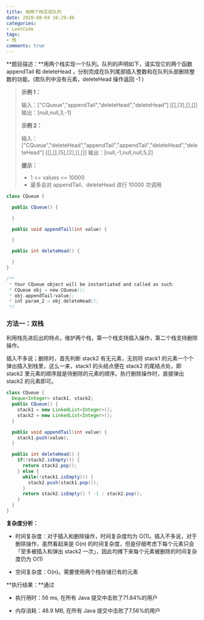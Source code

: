 ```yaml
---
title: 用两个栈实现队列
date: 2020-08-04 16:29:48
categories:
- LeetCode
tags:
- 栈
comments: true
---
```


**题目描述：**用两个栈实现一个队列。队列的声明如下，请实现它的两个函数 appendTail 和 deleteHead ，分别完成在队列尾部插入整数和在队列头部删除整数的功能。(若队列中没有元素，deleteHead 操作返回 -1 )

> **示例 1：**
>
> 输入：["CQueue","appendTail","deleteHead","deleteHead"]
> 			[[],[3],[],[]]
> 输出：[null,null,3,-1]
>
> **示例 2：**
>
> 输入：["CQueue","deleteHead","appendTail","appendTail","deleteHead","deleteHead"]
> 			[[],[],[5],[2],[],[]]
> 输出：[null,-1,null,null,5,2]
>
> **提示：**
>
> - 1 <= values <= 10000
> - 最多会对 appendTail、deleteHead 进行 10000 次调用

```java
class CQueue {

  public CQueue() {

  }

  public void appendTail(int value) {

  }

  public int deleteHead() {

  }
}

/**
 * Your CQueue object will be instantiated and called as such:
 * CQueue obj = new CQueue();
 * obj.appendTail(value);
 * int param_2 = obj.deleteHead();
 */
```

<!-- more -->

### 方法一：双栈

利用栈先进后出的特点，维护两个栈，第一个栈支持插入操作，第二个栈支持删除操作。

插入不多说；删除时，首先判断 stack2 有无元素，无则将 stack1 的元素一个个弹出插入到栈里，这么一来，stack1 的头结点便在 stack2 的尾结点处，即 stack2 里元素的顺序就是待删除的元素的顺序。执行删除操作时，直接弹出 stack2 的元素即可。

```java
class CQueue {
  Deque<Integer> stack1, stack2;
  public CQueue() {
    stack1 = new LinkedList<Integer>();
    stack2 = new LinkedList<Integer>();
  }

  public void appendTail(int value) {
    stack1.push(value);
  }

  public int deleteHead() {
    if(!stack2.isEmpty()) {
      return stack2.pop();
    } else {
      while(!stack1.isEmpty()) {
        stack2.push(stack1.pop());
      }
      return stack2.isEmpty() ? -1 : stack2.pop();
    }
  }
}
```

**复杂度分析：**

- 时间复杂度：对于插入和删除操作，时间复杂度均为 O(1)。插入不多说，对于删除操作，虽然看起来是 O(n) 的时间复杂度，但是仔细考虑下每个元素只会「至多被插入和弹出 stack2 一次」，因此均摊下来每个元素被删除的时间复杂度仍为 O(1)

- 空间复杂度：O(n)。需要使用两个栈存储已有的元素

**执行结果：**通过

- 执行用时：56 ms, 在所有 Java 提交中击败了71.84%的用户

- 内存消耗：48.9 MB, 在所有 Java 提交中击败了7.56%的用户